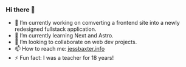 ### Hi there 👋

- 🔭 I’m currently working on comverting a frontend site into a newly redesigned fullstack application.
- 🌱 I’m currently learning Next and Astro.
- 👯 I’m looking to collaborate on web dev projects.
- 📫 How to reach me: [jessbaxter.info](https://jessbaxter.info)
- ⚡ Fun fact: I was a teacher for 18 years!

